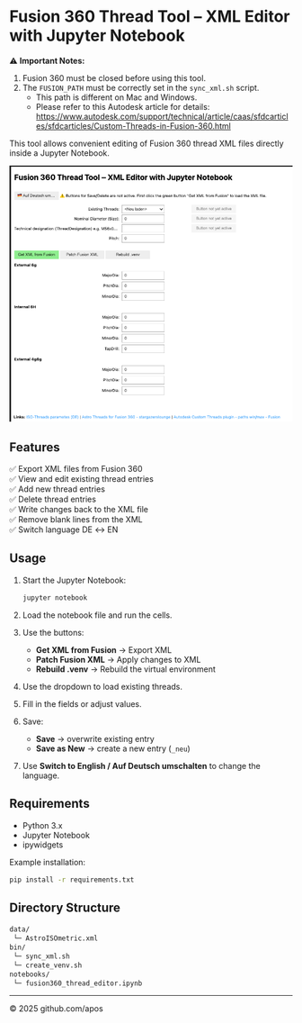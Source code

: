 # Fusion 360 Thread Tool – XML Editor with Jupyter Notebook

⚠️ **Important Notes:**  
1. Fusion 360 must be closed before using this tool.  
2. The `FUSION_PATH` must be correctly set in the `sync_xml.sh` script.  
   - This path is different on Mac and Windows.  
   - Please refer to this Autodesk article for details:  
     https://www.autodesk.com/support/technical/article/caas/sfdcarticles/sfdcarticles/Custom-Threads-in-Fusion-360.html

This tool allows convenient editing of Fusion 360 thread XML files directly inside a Jupyter Notebook.

![alt text](data/image.png)

## Features

✅ Export XML files from Fusion 360  
✅ View and edit existing thread entries  
✅ Add new thread entries  
✅ Delete thread entries  
✅ Write changes back to the XML file  
✅ Remove blank lines from the XML  
✅ Switch language DE ↔ EN

## Usage

1. Start the Jupyter Notebook:
    ```bash
    jupyter notebook
    ```

2. Load the notebook file and run the cells.

3. Use the buttons:
    - **Get XML from Fusion** → Export XML
    - **Patch Fusion XML** → Apply changes to XML
    - **Rebuild .venv** → Rebuild the virtual environment

4. Use the dropdown to load existing threads.

5. Fill in the fields or adjust values.

6. Save:
    - **Save** → overwrite existing entry
    - **Save as New** → create a new entry (`_neu`)

7. Use **Switch to English / Auf Deutsch umschalten** to change the language.

## Requirements

- Python 3.x
- Jupyter Notebook
- ipywidgets

Example installation:

```bash
pip install -r requirements.txt
```

## Directory Structure

```
data/
 └─ AstroISOmetric.xml
bin/
 └─ sync_xml.sh
 └─ create_venv.sh
notebooks/
 └─ fusion360_thread_editor.ipynb
```

---

© 2025 github.com/apos